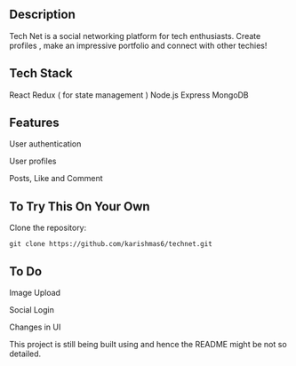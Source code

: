 ## Description

Tech Net is a social networking platform for tech enthusiasts. Create profiles , make an impressive portfolio and connect with other techies! 

## Tech Stack

React
Redux ( for state management ) 
Node.js
Express 
MongoDB

##  Features

User authentication

User profiles

Posts, Like and Comment

## To Try This On Your Own 

Clone the repository:

```
git clone https://github.com/karishmas6/technet.git
```


## To Do
Image Upload

Social Login

Changes in UI 

This project is still being built using and hence the README might be not so detailed.

